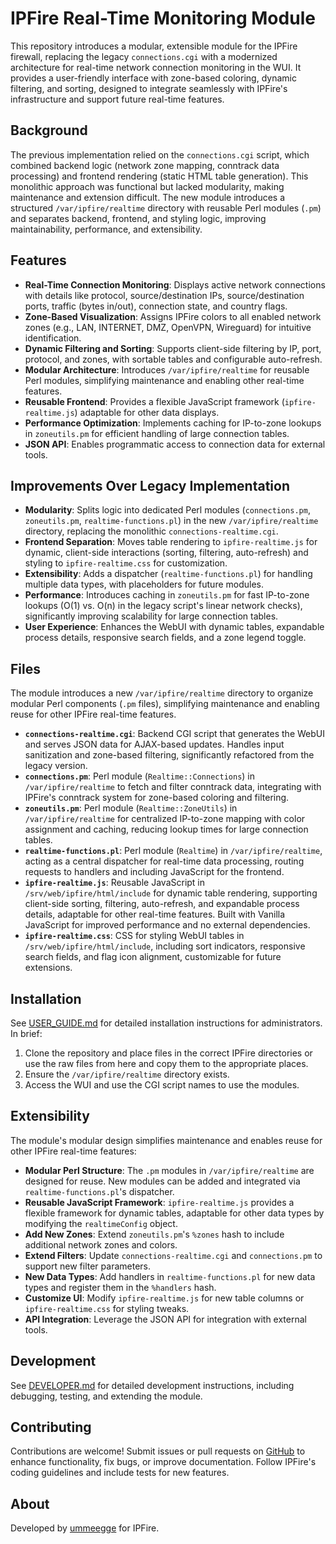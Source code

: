 # IPFire Real-Time Monitoring Module

This repository introduces a modular, extensible module for the IPFire firewall, replacing the legacy `connections.cgi` with a modernized architecture for real-time network connection monitoring in the WUI. It provides a user-friendly interface with zone-based coloring, dynamic filtering, and sorting, designed to integrate seamlessly with IPFire's infrastructure and support future real-time features.

## Background

The previous implementation relied on the `connections.cgi` script, which combined backend logic (network zone mapping, conntrack data processing) and frontend rendering (static HTML table generation). This monolithic approach was functional but lacked modularity, making maintenance and extension difficult. The new module introduces a structured `/var/ipfire/realtime` directory with reusable Perl modules (`.pm`) and separates backend, frontend, and styling logic, improving maintainability, performance, and extensibility.

## Features

- **Real-Time Connection Monitoring**: Displays active network connections with details like protocol, source/destination IPs, source/destination ports, traffic (bytes in/out), connection state, and country flags.
- **Zone-Based Visualization**: Assigns IPFire colors to all enabled network zones (e.g., LAN, INTERNET, DMZ, OpenVPN, Wireguard) for intuitive identification.
- **Dynamic Filtering and Sorting**: Supports client-side filtering by IP, port, protocol, and zones, with sortable tables and configurable auto-refresh.
- **Modular Architecture**: Introduces `/var/ipfire/realtime` for reusable Perl modules, simplifying maintenance and enabling other real-time features.
- **Reusable Frontend**: Provides a flexible JavaScript framework (`ipfire-realtime.js`) adaptable for other data displays.
- **Performance Optimization**: Implements caching for IP-to-zone lookups in `zoneutils.pm` for efficient handling of large connection tables.
- **JSON API**: Enables programmatic access to connection data for external tools.

## Improvements Over Legacy Implementation

- **Modularity**: Splits logic into dedicated Perl modules (`connections.pm`, `zoneutils.pm`, `realtime-functions.pl`) in the new `/var/ipfire/realtime` directory, replacing the monolithic `connections-realtime.cgi`.
- **Frontend Separation**: Moves table rendering to `ipfire-realtime.js` for dynamic, client-side interactions (sorting, filtering, auto-refresh) and styling to `ipfire-realtime.css` for customization.
- **Extensibility**: Adds a dispatcher (`realtime-functions.pl`) for handling multiple data types, with placeholders for future modules.
- **Performance**: Introduces caching in `zoneutils.pm` for fast IP-to-zone lookups (O(1) vs. O(n) in the legacy script's linear network checks), significantly improving scalability for large connection tables.
- **User Experience**: Enhances the WebUI with dynamic tables, expandable process details, responsive search fields, and a zone legend toggle.

## Files

The module introduces a new `/var/ipfire/realtime` directory to organize modular Perl components (`.pm` files), simplifying maintenance and enabling reuse for other IPFire real-time features.

- **`connections-realtime.cgi`**: Backend CGI script that generates the WebUI and serves JSON data for AJAX-based updates. Handles input sanitization and zone-based filtering, significantly refactored from the legacy version.
- **`connections.pm`**: Perl module (`Realtime::Connections`) in `/var/ipfire/realtime` to fetch and filter conntrack data, integrating with IPFire's conntrack system for zone-based coloring and filtering.
- **`zoneutils.pm`**: Perl module (`Realtime::ZoneUtils`) in `/var/ipfire/realtime` for centralized IP-to-zone mapping with color assignment and caching, reducing lookup times for large connection tables.
- **`realtime-functions.pl`**: Perl module (`Realtime`) in `/var/ipfire/realtime`, acting as a central dispatcher for real-time data processing, routing requests to handlers and including JavaScript for the frontend.
- **`ipfire-realtime.js`**: Reusable JavaScript in `/srv/web/ipfire/html/include` for dynamic table rendering, supporting client-side sorting, filtering, auto-refresh, and expandable process details, adaptable for other real-time features. Built with Vanilla JavaScript for improved performance and no external dependencies.
- **`ipfire-realtime.css`**: CSS for styling WebUI tables in `/srv/web/ipfire/html/include`, including sort indicators, responsive search fields, and flag icon alignment, customizable for future extensions.

## Installation

See [USER_GUIDE.md](USER_GUIDE.md) for detailed installation instructions for administrators. In brief:
1. Clone the repository and place files in the correct IPFire directories or use the raw files from here and copy them to the appropriate places.
2. Ensure the `/var/ipfire/realtime` directory exists.
3. Access the WUI and use the CGI script names to use the modules.

## Extensibility

The module's modular design simplifies maintenance and enables reuse for other IPFire real-time features:
- **Modular Perl Structure**: The `.pm` modules in `/var/ipfire/realtime` are designed for reuse. New modules can be added and integrated via `realtime-functions.pl`'s dispatcher.
- **Reusable JavaScript Framework**: `ipfire-realtime.js` provides a flexible framework for dynamic tables, adaptable for other data types by modifying the `realtimeConfig` object.
- **Add New Zones**: Extend `zoneutils.pm`'s `%zones` hash to include additional network zones and colors.
- **Extend Filters**: Update `connections-realtime.cgi` and `connections.pm` to support new filter parameters.
- **New Data Types**: Add handlers in `realtime-functions.pl` for new data types and register them in the `%handlers` hash.
- **Customize UI**: Modify `ipfire-realtime.js` for new table columns or `ipfire-realtime.css` for styling tweaks.
- **API Integration**: Leverage the JSON API for integration with external tools.

## Development

See [DEVELOPER.md](DEVELOPER.md) for detailed development instructions, including debugging, testing, and extending the module.

## Contributing

Contributions are welcome! Submit issues or pull requests on [GitHub](https://github.com/ummeegge/Real-Time-Connection-Tracking) to enhance functionality, fix bugs, or improve documentation. Follow IPFire's coding guidelines and include tests for new features.

## About

Developed by [ummeegge](https://github.com/ummeegge) for IPFire.